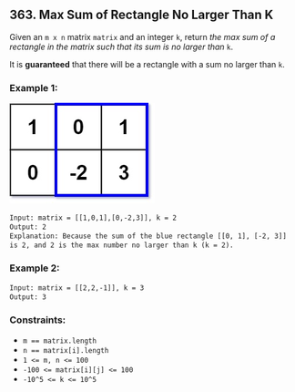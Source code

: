 ## 363. Max Sum of Rectangle No Larger Than K

Given an ```m x n``` matrix ```matrix``` and an integer ```k```, return *the max sum of a rectangle in the matrix such that its sum is no larger than* ```k```.

It is **guaranteed** that there will be a rectangle with a sum no larger than ```k```.

### Example 1:

![Example 1](images/example1.jpg)

```
Input: matrix = [[1,0,1],[0,-2,3]], k = 2
Output: 2
Explanation: Because the sum of the blue rectangle [[0, 1], [-2, 3]] is 2, and 2 is the max number no larger than k (k = 2).
```
### Example 2:
```
Input: matrix = [[2,2,-1]], k = 3
Output: 3
```

### Constraints:

* ```m == matrix.length```
* ```n == matrix[i].length```
* ```1 <= m, n <= 100```
* ```-100 <= matrix[i][j] <= 100```
* ```-10^5 <= k <= 10^5```